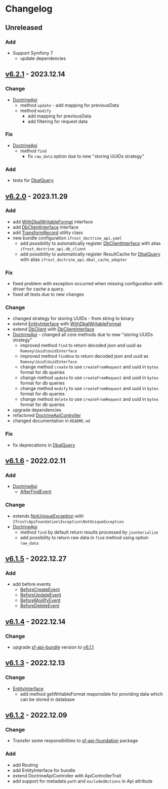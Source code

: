 # Changelog
## Unreleased
### Add
- Support Symfony 7
  - update dependencies

## [v6.2.1] - 2023.12.14
### Change
- [DoctrineApi](src/Utility/DoctrineApi.php)
  - method `update` - add mapping for previousData
  - method `modify`
    - add mapping for previousData
    - add filtering for request data

### Fix
- [DoctrineApi](src/Utility/DoctrineApi.php)
  - method `find`
    - fix `raw_data` option due to new "storing UUIDs strategy"

### Add
- tests for [DbalQuery](src/Query/DbalQuery.php)

## [v6.2.0] - 2023.11.29
### Add
- add [WithDbalWritableFormat](src/Entity/WithDbalWritableFormat.php) interface
- add [DbClientInterface](src/Utility/DbClientInterface.php) interface
- add [TransformRecord](src/Utility/TransformRecord.php) utility class
- new bundle configuration `ifrost_doctrine_api.yaml`
  - add possibility to automatically register [DbClientInterface](src/Utility/DbClientInterface.php) with alias `ifrost_doctrine_api.db_client`
  - add possibility to automatically register ResultCache for [DbalQuery](src/Query/DbalQuery.php) with alias `ifrost_doctrine_api.dbal_cache_adapter`

### Fix
- fixed problem with exception occurred when missing configuration with driver for cache a query.
- fixed all tests due to new changes

### Change
- changed strategy for storing UUIDs - from string to binary
- extend [EntityInterface](src/Entity/EntityInterface.php) with [WithDbalWritableFormat](src/Entity/WithDbalWritableFormat.php)
- extend [DbClient](src/Utility/DbClient.php) with [DbClientInterface](src/Utility/DbClientInterface.php)
- [DoctrineApi](src/Utility/DoctrineApi.php) - changed all core methods due to new "storing UUIDs strategy"
  - improved method `find` to return decoded json and uuid as `Ramsey\Uuid\UuidInterface`
  - improved method `findOne` to return decoded json and uuid as `Ramsey\Uuid\UuidInterface`
  - change method `create` to use `createFromRequest` and uuid in `bytes` format for db queries
  - change method `update` to use `createFromRequest` and uuid in `bytes` format for db queries
  - change method `modify` to use `createFromRequest` and uuid in `bytes` format for db queries
  - change method `delete` to use `createFromRequest` and uuid in `bytes` format for db queries
- upgrade dependencies
- refactored [DoctrineApiController](src/Controller/DoctrineApiController.php)
- changed documentation in `README.md`

### Fix
- fix deprecations in [DbalQuery](src/Query/DbalQuery.php)

## [v6.1.6] - 2022.02.11
### Add
- [DoctrineApi](src/Utility/DoctrineApi.php)
  - [AfterFindEvent](src/Event/AfterFindEvent.php)
### Change
- extends [NotUniqueException](src/Exception/NotUniqueException.php) with `Ifrost\ApiFoundation\Exception\NotUniqueException`
- [DoctrineApi](src/Utility/DoctrineApi.php)
  - method `find` by default return results processed by `jsonSerialize` 
  - add possibility to return raw data in `find` method using option `raw_data`

## [v6.1.5] - 2022.12.27
### Add
- add before events 
  - [BeforeCreateEvent](src/Event/BeforeCreateEvent.php)
  - [BeforeUpdateEvent](src/Event/BeforeUpdateEvent.php)
  - [BeforeModifyEvent](src/Event/BeforeModifyEvent.php)
  - [BeforeDeleteEvent](src/Event/BeforeDeleteEvent.php)

## [v6.1.4] - 2022.12.14
### Change
- upgrade [sf-api-bundle](https://github.com/grzegorz-jamroz/sf-api-bundle) version to [v6.1.1](https://github.com/grzegorz-jamroz/sf-api-bundle/releases/tag/v6.1.1)

## [v6.1.3] - 2022.12.13
### Change
- [EntityInterface](src/Entity/EntityInterface.php)
  - add method getWritableFormat responsible for providing data which can be stored in database

## [v6.1.2] - 2022.12.09
### Change
- Transfer some responsibilities to [sf-api-foundation](https://github.com/grzegorz-jamroz/sf-api-foundation) package
### Add
- add Routing
- add EntityInterface for bundle
- extend DoctrineApiController with ApiControllerTrait
- add support for metadata `path` and `excludedActions` in Api attribute

[v6.2.1]: https://github.com/grzegorz-jamroz/sf-doctrine-api-bundle/releases/tag/v6.2.1]
[v6.2.0]: https://github.com/grzegorz-jamroz/sf-doctrine-api-bundle/releases/tag/v6.2.0]
[v6.1.6]: https://github.com/grzegorz-jamroz/sf-doctrine-api-bundle/releases/tag/v6.1.6]
[v6.1.5]: https://github.com/grzegorz-jamroz/sf-doctrine-api-bundle/releases/tag/v6.1.5]
[v6.1.4]: https://github.com/grzegorz-jamroz/sf-doctrine-api-bundle/releases/tag/v6.1.4]
[v6.1.3]: https://github.com/grzegorz-jamroz/sf-doctrine-api-bundle/releases/tag/v6.1.3]
[v6.1.2]: https://github.com/grzegorz-jamroz/sf-doctrine-api-bundle/releases/tag/v6.1.2]
